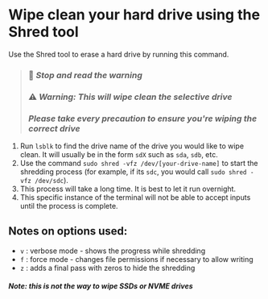 # Wipe clean your hard drive using the Shred tool
Use the Shred tool to erase a hard drive by running this command.

> ### 🛑 *Stop and read the warning*
> ### ⚠️ *Warning: This will wipe clean the selective drive*
> ### *Please take every precaution to ensure you're wiping the correct drive*

1. Run `lsblk` to find the drive name of the drive you would like to wipe clean. It will usually be in the form `sdX` such as `sda`, `sdb`, etc.
2. Use the command `sudo shred -vfz /dev/[your-drive-name]` to start the shredding process (for example, if its `sdc`, you would call `sudo shred -vfz /dev/sdc`).
3. This process will take a long time. It is best to let it run overnight. 
4. This specific instance of the terminal will not be able to accept inputs until the process is complete.

## Notes on options used:
- `v` : verbose mode - shows the progress while shredding
- `f` : force mode - changes file permissions if necessary to allow writing
- `z` : adds a final pass with zeros to hide the shredding

##### Note: this is not the way to wipe SSDs or NVME drives




